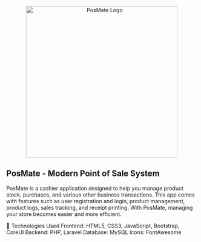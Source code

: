 <p align="center"><a href="https://laravel.com" target="_blank"><img src="https://github.com/zadid15/posmate/raw/main/public/images/posmate.png" width="400" alt="PosMate Logo"></a></p>

## PosMate - Modern Point of Sale System

PosMate is a cashier application designed to help you manage product stock, purchases, and various other business transactions. This app comes with features such as user registration and login, product management, product logs, sales tracking, and receipt printing. With PosMate, managing your store becomes easier and more efficient.

🚀 Technologies Used
Frontend: HTML5, CSS3, JavaScript, Bootstrap, CoreUI
Backend: PHP, Laravel
Database: MySQL
Icons: FontAwesome